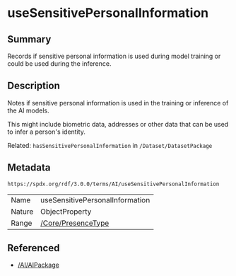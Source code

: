 <!-- Automatically generated by spec-parser v2.3.0 on 2024-07-09T12:43:38.633388+00:00 -->
<!-- SPDX-License-Identifier: Community-Spec-1.0 -->

# useSensitivePersonalInformation

## Summary

Records if sensitive personal information is used during model training or
could be used during the inference.


## Description

Notes if sensitive personal information is used in the training or inference of
the AI models.

This might include biometric data, addresses or other data that can be used to
infer a person's identity.

Related: `hasSensitivePersonalInformation` in `/Dataset/DatasetPackage`


## Metadata

`https://spdx.org/rdf/3.0.0/terms/AI/useSensitivePersonalInformation`


| | |
|---|---|
| Name | useSensitivePersonalInformation |
| Nature | ObjectProperty |
| Range | [/Core/PresenceType](../../Core/Vocabularies/PresenceType.md) |




## Referenced

- [/AI/AIPackage](../../AI/Classes/AIPackage.md)

